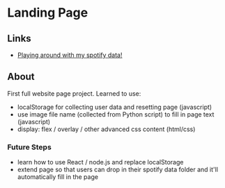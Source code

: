 # Landing Page
## Links
* [Playing around with my spotify data!](https://hl105.github.io/spotify-diary/)

## About
First full website page project. Learned to use:
- localStorage for collecting user data and resetting page (javascript)
- use image file name (collected from Python script) to fill in page text (javascript)
- display: flex / overlay / other advanced css content (html/css)


### Future Steps
- learn how to use React / node.js and replace localStorage
- extend page so that users can drop in their spotify data folder and it'll automatically fill in the page

